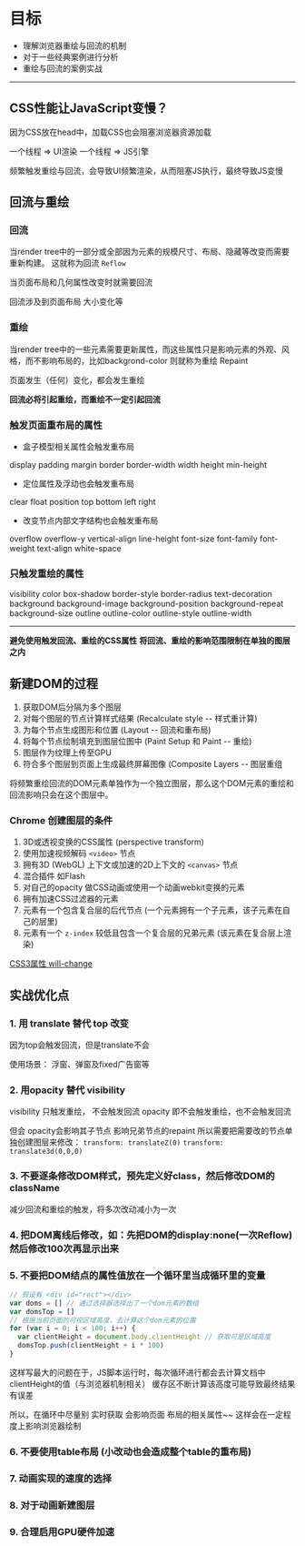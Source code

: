 # 目标

* 理解浏览器重绘与回流的机制
* 对于一些经典案例进行分析
* 重绘与回流的案例实战

---

## CSS性能让JavaScript变慢？

因为CSS放在head中，加载CSS也会阻塞浏览器资源加载

一个线程 => UI渲染
一个线程 => JS引擎

频繁触发重绘与回流，会导致UI频繁渲染，从而阻塞JS执行，最终导致JS变慢

## 回流与重绘

### 回流

当render tree中的一部分或全部因为元素的规模尺寸、布局、隐藏等改变而需要重新构建。
这就称为回流 `Reflow`

当页面布局和几何属性改变时就需要回流

回流涉及到页面布局 大小变化等


### 重绘

当render tree中的一些元素需要更新属性，而这些属性只是影响元素的外观、风格，而不影响布局的，比如backgrond-color 则就称为重绘 Repaint

页面发生（任何）变化，都会发生重绘

**回流必将引起重绘，而重绘不一定引起回流**

### 触发页面重布局的属性

* 盒子模型相关属性会触发重布局

display 
padding margin
border border-width
width height min-height

* 定位属性及浮动也会触发重布局

clear
float
position
top bottom left right

* 改变节点内部文字结构也会触发重布局

overflow overflow-y
vertical-align line-height 
font-size font-family font-weight
text-align white-space

### 只触发重绘的属性

visibility
color
box-shadow
border-style border-radius
text-decoration
background background-image background-position background-repeat background-size
outline outline-color outline-style outline-width

---

**避免使用触发回流、重绘的CSS属性**
**将回流、重绘的影响范围限制在单独的图层之内**


## 新建DOM的过程

1. 获取DOM后分隔为多个图层
2. 对每个图层的节点计算样式结果 (Recalculate style -- 样式重计算)
3. 为每个节点生成图形和位置 (Layout -- 回流和重布局)
4. 将每个节点绘制填充到图层位图中 (Paint Setup 和 Paint -- 重绘)
5. 图层作为纹理上传至GPU
6. 符合多个图层到页面上生成最终屏幕图像 (Composite Layers -- 图层重组

将频繁重绘回流的DOM元素单独作为一个独立图层，那么这个DOM元素的重绘和回流影响只会在这个图层中。

### Chrome 创建图层的条件

1. 3D或透视变换的CSS属性 (perspective transform)
2. 使用加速视频解码 `<video>` 节点
3. 拥有3D (WebGL) 上下文或加速的2D上下文的 `<canvas>` 节点
4. 混合插件 如Flash
5. 对自己的opacity 做CSS动画或使用一个动画webkit变换的元素
6. 拥有加速CSS过滤器的元素
7. 元素有一个包含复合层的后代节点 (一个元素拥有一个子元素，该子元素在自己的层里)
8. 元素有一个 `z-index` 较低且包含一个复合层的兄弟元素 (该元素在复合层上渲染)


[CSS3属性 will-change](http://www.zhangxinxu.com/wordpress/2015/11/css3-will-change-improve-paint/)

## 实战优化点

### 1. 用 translate 替代 top 改变

因为top会触发回流，但是translate不会

使用场景： 浮窗、弹窗及fixed广告窗等

### 2. 用opacity 替代 visibility

visibility 只触发重绘， 不会触发回流
opacity 即不会触发重绘，也不会触发回流

但会 opacity会影响其子节点 影响兄弟节点的repaint
所以需要把需要改的节点单独创建图层来修改：
`transform: translateZ(0)`
`transform: translate3d(0,0,0)`

### 3. 不要逐条修改DOM样式，预先定义好class，然后修改DOM的className

减少回流和重绘的触发，将多次改动减小为一次

### 4. 把DOM离线后修改，如：先把DOM的display:none(一次Reflow)然后修改100次再显示出来


### 5. 不要把DOM结点的属性值放在一个循环里当成循环里的变量

```js
// 假设有 <div id="rect"></div>
var doms = [] // 通过选择器选择出了一个dom元素的数组
var domsTop = []
// 根据当前页面的可视区域高度，去计算这个dom元素的位置
for (var i = 0; i < 100; i++) {
  var clientHeight = document.body.clientHeight // 获取可是区域高度
  domsTop.push(clientHeight + i * 100)
}
```

这样写最大的问题在于，JS脚本运行时，每次循环进行都会去计算文档中clientHeight的值（与浏览器机制相关）
缓存区不断计算该高度可能导致最终结果有误差

所以，在循环中尽量别 实时获取 会影响页面 布局的相关属性~~ 这样会在一定程度上影响浏览器绘制

### 6. 不要使用table布局 (小改动也会造成整个table的重布局)


### 7. 动画实现的速度的选择


### 8. 对于动画新建图层


### 9. 合理启用GPU硬件加速

